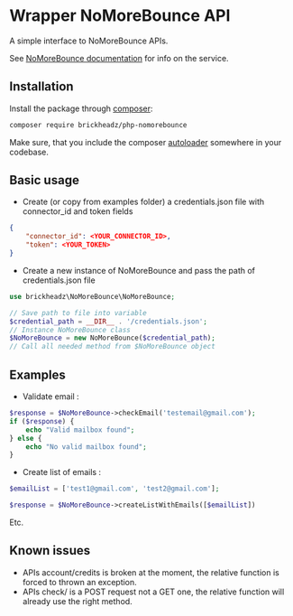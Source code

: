 Wrapper NoMoreBounce API
================

A simple interface to NoMoreBounce APIs.


See [NoMoreBounce documentation](https://www.nomorebounce.com/docs/index.html) for info on the service.

Installation
------------

Install the package through [composer](http://getcomposer.org):

```bash
composer require brickheadz/php-nomorebounce
```

Make sure, that you include the composer [autoloader](https://getcomposer.org/doc/01-basic-usage.md#autoloading)
somewhere in your codebase.

Basic usage
-----------

- Create (or copy from examples folder) a credentials.json file with connector_id and token fields

```json
{
    "connector_id": <YOUR_CONNECTOR_ID>,
    "token": <YOUR_TOKEN>
}
```

- Create a new instance of NoMoreBounce and pass the path of credentials.json file

```php
use brickheadz\NoMoreBounce\NoMoreBounce;

// Save path to file into variable
$credential_path = __DIR__ . '/credentials.json';
// Instance NoMoreBounce class
$NoMoreBounce = new NoMoreBounce($credential_path);
// Call all needed method from $NoMoreBounce object
```

Examples
-----------

- Validate email :

```php
$response = $NoMoreBounce->checkEmail('testemail@gmail.com');
if ($response) {
    echo "Valid mailbox found";
} else {
    echo "No valid mailbox found";
}
```

- Create list of emails :

```php
$emailList = ['test1@gmail.com', 'test2@gmail.com'];

$response = $NoMoreBounce->createListWithEmails([$emailList])
```

Etc.

Known issues
-----------

- APIs account/credits is broken at the moment, the relative function is forced to thrown an exception.
- APIs check/ is a POST request not a GET one, the relative function will already use the right method.
